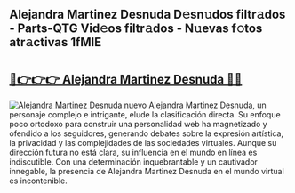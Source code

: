 ## Alejandra Martinez Desnuda D𝚎sn𝚞dos filtr𝚊dos - Parts-QTG Vid𝚎os filtr𝚊dos - N𝚞evas f𝚘tos atr𝚊ctivas 1fMlE

# <h2><a href="http://mbd3zj2.tromn.icu/?c=Alejandra+Martinez+Desnuda">🔗👉👉👉 Alejandra Martinez Desnuda 🔗🔗</a></h2>

[![Alejandra Martinez Desnuda nuevo](https://i.imgur.com/pEAQMta.gif)](http://mbd3zj2.tromn.icu/?c=Alejandra+Martinez+Desnuda)
Alejandra Martinez Desnuda, un personaje complejo e intrigante, elude la clasificación directa. Su enfoque poco ortodoxo para construir una personalidad web ha magnetizado y ofendido a los seguidores, generando debates sobre la expresión artística, la privacidad y las complejidades de las sociedades virtuales. Aunque su dirección futura no está clara, su influencia en el mundo en línea es indiscutible. Con una determinación inquebrantable y un cautivador innegable, la presencia de Alejandra Martinez Desnuda en el mundo virtual es incontenible.
